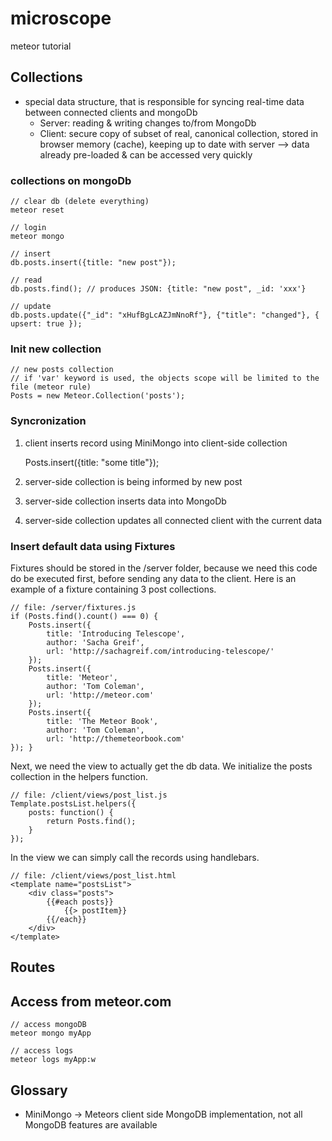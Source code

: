 # microscope

meteor tutorial

## Collections

- special data structure, that is responsible for syncing real-time data between connected clients and mongoDb
    - Server: reading & writing changes to/from MongoDb
    - Client: secure copy of subset of real, canonical collection, stored in browser memory (cache), keeping up to date with server --> data already pre-loaded & can be accessed very quickly

### collections on mongoDb

    // clear db (delete everything)
    meteor reset

    // login
    meteor mongo

    // insert
    db.posts.insert({title: "new post"});

    // read
    db.posts.find(); // produces JSON: {title: "new post", _id: 'xxx'}

    // update
    db.posts.update({"_id": "xHufBgLcAZJmNnoRf"}, {"title": "changed"}, { upsert: true });

### Init new collection

    // new posts collection
    // if 'var' keyword is used, the objects scope will be limited to the file (meteor rule)
    Posts = new Meteor.Collection('posts');

### Syncronization

1. client inserts record using MiniMongo into client-side collection

    Posts.insert({title: "some title"});

2. server-side collection is being informed by new post
3. server-side collection inserts data into MongoDb
4. server-side collection updates all connected client with the current data

### Insert default data using Fixtures

Fixtures should be stored in the /server folder, because we need this code do be executed first, before sending any data to the client. Here is an example of a fixture containing 3 post collections.

    // file: /server/fixtures.js
    if (Posts.find().count() === 0) {
        Posts.insert({
            title: 'Introducing Telescope',
            author: 'Sacha Greif',
            url: 'http://sachagreif.com/introducing-telescope/'
        });
        Posts.insert({
            title: 'Meteor',
            author: 'Tom Coleman', 
            url: 'http://meteor.com'
        });
        Posts.insert({
            title: 'The Meteor Book', 
            author: 'Tom Coleman',
            url: 'http://themeteorbook.com'
    }); }

Next, we need the view to actually get the db data. We initialize the posts collection in the helpers function.

    // file: /client/views/post_list.js
    Template.postsList.helpers({
        posts: function() {
            return Posts.find();
        }
    });

In the view we can simply call the records using handlebars.

    // file: /client/views/post_list.html
    <template name="postsList">
        <div class="posts">
            {{#each posts}}
                {{> postItem}}
            {{/each}}
        </div>
    </template>

## Routes


## Access from meteor.com

    // access mongoDB
    meteor mongo myApp

    // access logs
    meteor logs myApp:w

## Glossary

- MiniMongo -> Meteors client side MongoDB implementation, not all MongoDB features are available